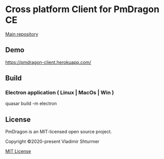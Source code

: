 # Cross platform Client for PmDragon CE
[Main repository](https://github.com/cybersturmer/pmdragon)

## Demo
https://pmdragon-client.herokuapp.com/

## Build
### Electron application ( Linux | MacOs | Win )
quasar build -m electron


## License

PmDragon is an MIT-licensed open source project.

Copyright ©2020-present Vladimir Shturmer

[MIT License](https://en.wikipedia.org/wiki/MIT_License)
